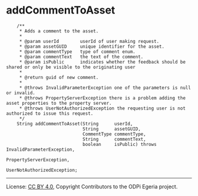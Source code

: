 <!-- SPDX-License-Identifier: CC-BY-4.0 -->
<!-- Copyright Contributors to the ODPi Egeria project. -->

# addCommentToAsset

```
    /**
     * Adds a comment to the asset.
     *
     * @param userId        userId of user making request.
     * @param assetGUID     unique identifier for the asset.
     * @param commentType   type of comment enum.
     * @param commentText   the text of the comment.
     * @param isPublic      indicates whether the feedback should be shared or only be visible to the originating user
     *
     * @return guid of new comment.
     *
     * @throws InvalidParameterException one of the parameters is null or invalid.
     * @throws PropertyServerException there is a problem adding the asset properties to the property server.
     * @throws UserNotAuthorizedException the requesting user is not authorized to issue this request.
     */
    String addCommentToAsset(String      userId,
                             String      assetGUID,
                             CommentType commentType,
                             String      commentText,
                             boolean     isPublic) throws InvalidParameterException,
                                                          PropertyServerException,
                                                          UserNotAuthorizedException;

```




----
License: [CC BY 4.0](https://creativecommons.org/licenses/by/4.0/),
Copyright Contributors to the ODPi Egeria project.